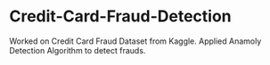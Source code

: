 # Credit-Card-Fraud-Detection

Worked on Credit Card Fraud Dataset from Kaggle.
Applied Anamoly Detection Algorithm to detect frauds.
